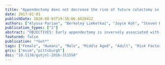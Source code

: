 ```yaml
---
title: "Appendectomy does not decrease the risk of future colectomy in UC: results from a large cohort and meta-analysis"
date: 2017-01-01
publishDate: 2020-08-03T19:38:06.662842Z
authors: ["Alyssa Parian", "Berkeley Limketkai", "Joyce Koh", "Steven R. Brant", "Alain Bitton", "Judy H. Cho", "Richard H. Duerr", "Dermot P. McGovern", "Deborah D. Proctor", "Miguel D. Regueiro", "John D. Rioux", "Phil Schumm", "Kent D. Taylor", "Mark S. Silverberg", "A. Hillary Steinhart", "Ruben Hernaez", "Mark Lazarev"]
publication_types: ["2"]
abstract: "OBJECTIVES: Early appendectomy is inversely associated with the development of UC. However, the impact of appendectomy on the clinical course of UC is controversial, generally favouring a milder disease course. We aim to describe the effect appendectomy has on the disease course of UC with focus on the timing of appendectomy in relation to UC diagnosis. DESIGN: Using the National Institute of Diabetes and Digestive and Kidney Diseases Inflammatory Bowel Disease Genetics Consortium database of patients with UC, the risk of colectomy was compared between patients who did and did not undergo appendectomy. In addition, we performed a meta-analysis of studies that examined the association between appendectomy and colectomy. RESULTS: 2980 patients with UC were initially included. 111 (4.4%) patients with UC had an appendectomy; of which 63 were performed prior to UC diagnosis and 48 after diagnosis. In multivariable analysis, appendectomy performed at any time was an independent risk factor for colectomy (OR 1.9, 95% CI 1.1 to 3.1), with appendectomy performed after UC diagnosis most strongly associated with colectomy (OR 2.2, 95% CI 1.1 to 4.5). An updated meta-analysis showed appendectomy performed either prior to or after UC diagnosis had no effect on colectomy rates. CONCLUSIONS: Appendectomy performed at any time in relation to UC diagnosis was not associated with a decrease in severity of disease. In fact, appendectomy after UC diagnosis may be associated with a higher risk of colectomy. These findings question the proposed use of appendectomy as treatment for UC."
featured: false
publication: "*Gut*"
tags: ["Female", "Humans", "Male", "Middle Aged", "Adult", "Risk Factors", "Young Adult", "Adolescent", "Time Factors", "Colitis", "Ulcerative", "Smoking", "Severity of Illness Index", "Databases", "Factual", "Retrospective Studies", "INFLAMMATORY BOWEL DISEASE", "ULCERATIVE COLITIS", "Appendectomy", "APPENDIX", "Colectomy", "COLORECTAL SURGERY", "*APPENDIX", "*COLORECTAL SURGERY", "*INFLAMMATORY BOWEL DISEASE", "*ULCERATIVE COLITIS", "Appendectomy/*statistics & numerical data", "Colectomy/*statistics & numerical data", "Colitis", "Ulcerative/diagnosis/*surgery"]
grcs: ["mssm","pittsburgh"]
doi: "10.1136/gutjnl-2016-311550"
---
```


